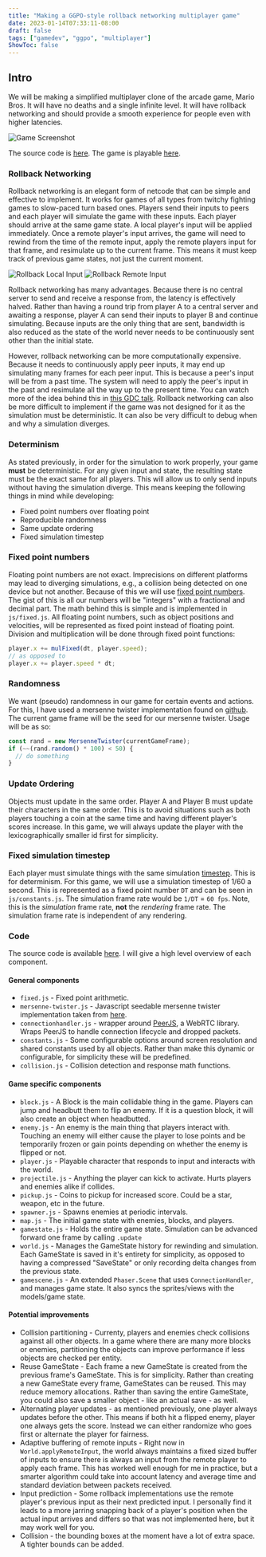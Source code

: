 ```yaml
---
title: "Making a GGPO-style rollback networking multiplayer game"
date: 2023-01-14T07:33:11-08:00
draft: false
tags: ["gamedev", "ggpo", "multiplayer"]
ShowToc: false
---
```


## Intro

We will be making a simplified multiplayer clone of the arcade game, Mario Bros. It will have no deaths and a single infinite level. It will have rollback networking and should provide a smooth experience for people even with higher latencies.

![Game Screenshot](/images/rollback-game-screenshot.png "Screenshot")

The source code is [here](https://github.com/lostlevels/rollback-networking). The game is playable [here](https://rollback-networking.pages.dev).

### Rollback Networking

Rollback networking is an elegant form of netcode that can be simple and effective to implement. It works for games of all types from twitchy fighting games to slow-paced turn based ones. Players send their inputs to peers and each player will simulate the game with these inputs. Each player should arrive at the same game state. A local player's input will be applied immediately. Once a remote player's input arrives, the game will need to rewind from the time of the remote input, apply the remote players input for that frame, and resimulate up to the current frame. This means it must keep track of previous game states, not just the current moment.

![Rollback Local Input](/images/rollback-local.svg "Local Input")
![Rollback Remote Input](/images/rollback-remote.svg "Remote Input")

Rollback networking has many advantages. Because there is no central server to send and receive a response from, the latency is effectively halved. Rather than having a round trip from player A to a central server and awaiting a response, player A can send their inputs to player B and continue simulating. Because inputs are the only thing that are sent, bandwidth is also reduced as the state of the world never needs to be continuously sent other than the initial state.

However, rollback networking can be more computationally expensive. Because it needs to continuously apply peer inputs, it may end up simulating many frames for each peer input. This is because a peer's input will be from a past time. The system will need to apply the peer's input in the past and resimulate all the way up to the present time. You can watch more of the idea behind this in [this GDC talk](https://www.youtube.com/watch?v=7jb0FOcImdg). Rollback networking can also be more difficult to implement if the game was not designed for it as the simulation must be deterministic. It can also be very difficult to debug when and why a simulation diverges.

### Determinism

As stated previously, in order for the simulation to work properly, your game **must** be deterministic. For any given input and state, the resulting state must be the exact same for all players. This will allow us to only send inputs without having the simulation diverge. This means keeping the following things in mind while developing:

- Fixed point numbers over floating point
- Reproducible randomness
- Same update ordering
- Fixed simulation timestep

### Fixed point numbers

Floating point numbers are not exact. Imprecisions on different platforms may lead to diverging simulations, e.g., a collision being detected on one device but not another. Because of this we will use [fixed point numbers](https://en.wikipedia.org/wiki/Fixed-point_arithmetic). The gist of this is all our numbers will be "integers" with a fractional and decimal part. The math behind this is simple and is implemented in `js/fixed.js`. All floating point numbers, such as object positions and velocities, will be represented as fixed point instead of floating point. Division and multiplication will be done through fixed point functions:

```javascript
player.x += mulFixed(dt, player.speed);
// as opposed to
player.x += player.speed * dt;
````

### Randomness

We want (pseudo) randomness in our game for certain events and actions. For this, I have used a mersenne twister implementation found on [github](https://gist.github.com/banksean/300494). The current game frame will be the seed for our mersenne twister. Usage will be as so:

```javascript
const rand = new MersenneTwister(currentGameFrame);
if (~~(rand.random() * 100) < 50) {
  // do something
}
````

### Update Ordering

Objects must update in the same order. Player A and Player B must update their characters in the same order. This is to avoid situations such as both players touching a coin at the same time and having different player's scores increase. In this game, we will always update the player with the lexicographically smaller id first for simplicity.

### Fixed simulation timestep

Each player must simulate things with the same simulation [timestep](https://gafferongames.com/post/fix_your_timestep/). This is for determinism. For this game, we will use a simulation timestep of 1/60 a second. This is represented as a fixed point number `DT` and can be seen in `js/constants.js`. The simulation frame rate would be `1/DT` = `60 fps`. Note, this is the *simulation* frame rate, **not** the *rendering* frame rate. The simulation frame rate is independent of any rendering. 

### Code

The source code is available [here](https://github.com/lostlevels/rollback-networking). I will give a high level overview of each component.

#### General components

- `fixed.js` - Fixed point arithmetic.
- `mersenne-twister.js` - Javascript seedable mersenne twister implementation taken from [here](https://gist.github.com/banksean/300494).
- `connectionhandler.js` - wrapper around [PeerJS](https://peerjs.com/), a WebRTC library. Wraps PeerJS to handle connection lifecycle and dropped packets.
- `constants.js` - Some configurable options around screen resolution and shared constants used by all objects. Rather than make this dynamic or configurable, for simplicity these will be predefined.
- `collision.js` - Collision detection and response math functions.

#### Game specific components

- `block.js` - A Block is the main collidable thing in the game. Players can jump and headbutt them to flip an enemy. If it is a question block, it will also create an object when headbutted.
- `enemy.js` - An enemy is the main thing that players interact with. Touching an enemy will either cause the player to lose points and be temporarily frozen or gain points depending on whether the enemy is flipped or not.
- `player.js` - Playable character that responds to input and interacts with the world.
- `projectile.js` - Anything the player can kick to activate. Hurts players and enemies alike if collides.
- `pickup.js` - Coins to pickup for increased score. Could be a star, weapon, etc in the future.
- `spawner.js` - Spawns enemies at periodic intervals.
- `map.js` - The initial game state with enemies, blocks, and players.
- `gamestate.js` - Holds the entire game state. Simulation can be advanced forward one frame by calling `.update`
- `world.js` - Manages the GameState history for rewinding and simulation. Each GameState is saved in it's entirety for simplicity, as opposed to having a compressed "SaveState" or only recording delta changes from the previous state.
- `gamescene.js` - An extended `Phaser.Scene` that uses `ConnectionHandler`, and manages game state. It also syncs the sprites/views with the models/game state.

#### Potential improvements

- Collision partitioning - Currenty, players and enemies check collisions against all other objects. In a game where there are many more blocks or enemies, partitioning the objects can improve performance if less objects are checked per entity.
- Reuse GameState - Each frame a new GameState is created from the previous frame's GameState. This is for simplicity. Rather than creating a new GameState every frame, GameStates can be reused. This may reduce memory allocations. Rather than saving the entire GameState, you could also save a smaller object - like an actual save - as well.
- Alternating player updates - as mentioned previously, one player always updates before the other. This means if both hit a flipped enemy, player one always gets the score. Instead we can either randomize who goes first or alternate the player for fairness.
- Adaptive buffering of remote inputs - Right now in `World.applyRemoteInput`, the world always maintains a fixed sized buffer of inputs to ensure there is always an input from the remote player to apply each frame. This has worked well enough for me in practice, but a smarter algorithm could take into account latency and average time and standard deviation between packets received.
- Input prediction - Some rollback implementations use the remote player's previous input as their next predicted input. I personally find it leads to a more jarring snapping back of a player's position when the actual input arrives and differs so that was not implemented here, but it may work well for you.
- Collision - the bounding boxes at the moment have a lot of extra space. A tighter bounds can be added.
